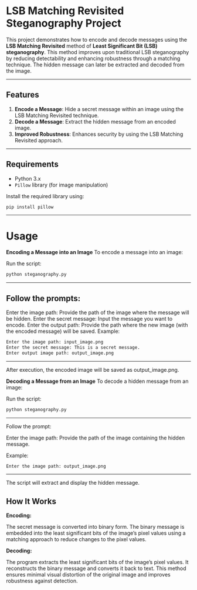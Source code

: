 # LSB Matching Revisited Steganography Project

This project demonstrates how to encode and decode messages using the **LSB Matching Revisited** method of **Least Significant Bit (LSB) steganography**. This method improves upon traditional LSB steganography by reducing detectability and enhancing robustness through a matching technique. The hidden message can later be extracted and decoded from the image.

---

## Features

1. **Encode a Message**: Hide a secret message within an image using the LSB Matching Revisited technique.
2. **Decode a Message**: Extract the hidden message from an encoded image.
3. **Improved Robustness**: Enhances security by using the LSB Matching Revisited approach.

---

## Requirements

- Python 3.x
- `Pillow` library (for image manipulation)

Install the required library using:

```bash
pip install pillow
```
---

# Usage
**Encoding a Message into an Image**
To encode a message into an image:

Run the script:

```bash
python steganography.py
```

---
## Follow the prompts:

Enter the image path: Provide the path of the image where the message will be hidden.
Enter the secret message: Input the message you want to encode.
Enter the output path: Provide the path where the new image (with the encoded message) will be saved.
Example:

```bash
Enter the image path: input_image.png
Enter the secret message: This is a secret message.
Enter output image path: output_image.png
```

---

After execution, the encoded image will be saved as output_image.png.

**Decoding a Message from an Image**
To decode a hidden message from an image:

Run the script:

```bash
python steganography.py
```

---

Follow the prompt:

Enter the image path: Provide the path of the image containing the hidden message.

Example:
```bash
Enter the image path: output_image.png
```
---
The script will extract and display the hidden message.

## How It Works
**Encoding:**

The secret message is converted into binary form.
The binary message is embedded into the least significant bits of the image’s pixel values using a matching approach to reduce changes to the pixel values.

**Decoding:**

The program extracts the least significant bits of the image’s pixel values.
It reconstructs the binary message and converts it back to text.
This method ensures minimal visual distortion of the original image and improves robustness against detection.

